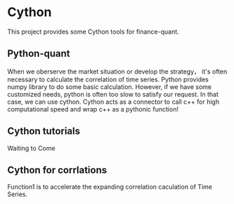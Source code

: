 # Cython
This project provides some Cython tools for finance-quant. 

## Python-quant
When we oberserve the market situation or develop the strategy， it's often necessary to calculate the correlation of time series. Python provides numpy library to do some basic calculation. However, if we have some customized needs, python is often too slow to satisfy our request. In that case, we can use cython. Cython acts as a connector to call c++ for high computational speed and wrap c++ as a pythonic function!

## Cython tutorials  
Waiting to Come

## Cython for corrlations
Function1 is to accelerate the expanding correlation caculation of Time Series.   

